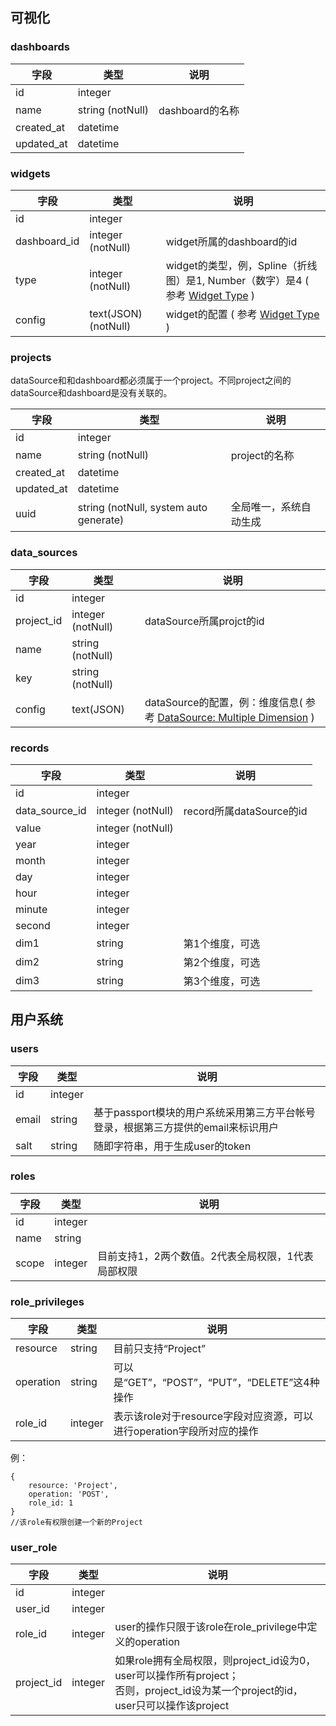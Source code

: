 ## 可视化

### dashboards

字段 | 类型 | 说明
--- | --- | ---
id | integer |
name | string (notNull) | dashboard的名称
created_at | datetime |
updated_at | datetime |

### widgets

字段 | 类型 | 说明
--- | --- | ---
id | integer |
dashboard_id | integer (notNull) | widget所属的dashboard的id
type | integer (notNull) | widget的类型，例，Spline（折线图）是1, Number（数字）是4 ( 参考 [Widget Type](https://github.com/yuantiku/flyboard/wiki/Widget-Type) )
config | text(JSON) (notNull)| widget的配置 ( 参考 [Widget Type](https://github.com/yuantiku/flyboard/wiki/Widget-Type) )

### projects

dataSource和和dashboard都必须属于一个project。不同project之间的dataSource和dashboard是没有关联的。

字段 | 类型 | 说明
--- | --- | ---
id | integer |
name | string (notNull) | project的名称
created_at | datetime |
updated_at | datetime |
uuid | string (notNull, system auto generate) | 全局唯一，系统自动生成

### data_sources

字段 | 类型 | 说明
--- | --- | ---
id | integer |
project_id | integer (notNull) | dataSource所属projct的id
name | string (notNull) |
key | string  (notNull) |
config | text(JSON) | dataSource的配置，例：维度信息( 参考 [DataSource: Multiple Dimension](https://github.com/yuantiku/flyboard/wiki/DataSource:-Multiple-Dimensions) )

### records

字段 | 类型 | 说明
--- | --- | ---
id | integer
data_source_id | integer (notNull) | record所属dataSource的id
value | integer (notNull) |
year | integer |
month | integer |
day | integer |
hour | integer |
minute | integer |
second | integer |
dim1 | string | 第1个维度，可选
dim2 | string | 第2个维度，可选
dim3 | string | 第3个维度，可选

## 用户系统

### users

字段 | 类型 | 说明
--- | --- | ---
id | integer |
email | string | 基于passport模块的用户系统采用第三方平台帐号登录，根据第三方提供的email来标识用户
salt | string | 随即字符串，用于生成user的token

### roles

字段 | 类型 | 说明
--- | --- | ---
id | integer |
name | string | 
scope | integer | 目前支持1，2两个数值。2代表全局权限，1代表局部权限

### role_privileges

字段 | 类型 | 说明
--- | --- | ---
resource | string | 目前只支持“Project”
operation | string | 可以是“GET”，“POST”，“PUT”，“DELETE”这4种操作
role_id | integer | 表示该role对于resource字段对应资源，可以进行operation字段所对应的操作

例：
```
{
	resource: 'Project',
	operation: 'POST',
	role_id: 1
}
//该role有权限创建一个新的Project
```

### user_role

字段 | 类型 | 说明
--- | --- | ---
id | integer |
user_id | integer |
role_id | integer | user的操作只限于该role在role_privilege中定义的operation
project_id | integer | 如果role拥有全局权限，则project_id设为0，user可以操作所有project；<br>否则，project_id设为某一个project的id，user只可以操作该project